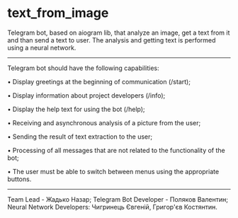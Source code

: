 # text_from_image

Telegram bot, based on aiogram lib, that analyze an image, get a text from it and than send a text to user. 
The analysis and getting text is performed using a neural network.

-------------------------------------------------

Telegram bot should have the following capabilities:

• Display greetings at the beginning of communication (/start);

• Display information about project developers (/info);

• Display the help text for using the bot (/help);

• Receiving and asynchronous analysis of a picture from the user;

• Sending the result of text extraction to the user;

• Processing of all messages that are not related to the functionality of the bot;

• The user must be able to switch between menus using the appropriate buttons.

-------------------------------------------------

Team Lead - Жадько Назар;
Telegram Bot Developer - Поляков Валентин;
Neural Network Developers: Чигринець Євгеній, Григор'єв Костянтин.

